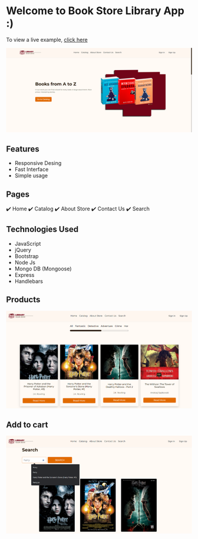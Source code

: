 # Welcome to Book Store Library App :)

To view a live example, [click here](https://pizza-restaurant-three.vercel.app/)

<img src="assets/images/gthome.png">

## Features
* Responsive Desing 
* Fast Interface
* Simple usage

## Pages
✔️ Home ✔️ Catalog ✔️ About Store ✔️ Contact Us ✔️ Search 

## Technologies Used
* JavaScript
* jQuery
* Bootstrap
* Node Js
* Mongo DB (Mongoose)
* Express
* Handlebars

## Products
<img src="assets/images/gtcatalog.png" width="600">

## Add to cart
<img src="assets/images/gtsearch.png" width="600">



